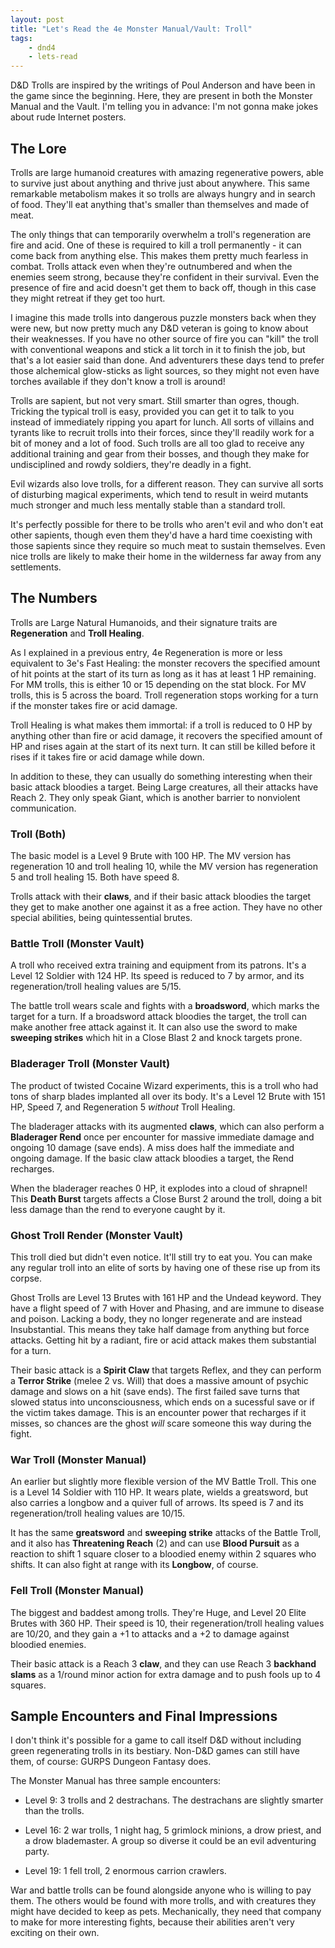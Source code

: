 ```yaml
---
layout: post
title: "Let's Read the 4e Monster Manual/Vault: Troll"
tags:
    - dnd4
    - lets-read
---
```


D&D Trolls are inspired by the writings of Poul Anderson and have been in the
game since the beginning. Here, they are present in both the Monster Manual and
the Vault. I'm telling you in advance: I'm not gonna make jokes about rude
Internet posters.

## The Lore

Trolls are large humanoid creatures with amazing regenerative powers, able to
survive just about anything and thrive just about anywhere. This same remarkable
metabolism makes it so trolls are always hungry and in search of food. They'll
eat anything that's smaller than themselves and made of meat.

The only things that can temporarily overwhelm a troll's regeneration are fire
and acid. One of these is required to kill a troll permanently - it can come
back from anything else. This makes them pretty much fearless in combat. Trolls
attack even when they're outnumbered and when the enemies seem strong, because
they're confident in their survival. Even the presence of fire and acid doesn't
get them to back off, though in this case they might retreat if they get too
hurt.

I imagine this made trolls into dangerous puzzle monsters back when they were
new, but now pretty much any D&D veteran is going to know about their
weaknesses. If you have no other source of fire you can "kill" the troll with
conventional weapons and stick a lit torch in it to finish the job, but that's a
lot easier said than done. And adventurers these days tend to prefer those
alchemical glow-sticks as light sources, so they might not even have torches
available if they don't know a troll is around!

Trolls are sapient, but not very smart. Still smarter than ogres,
though. Tricking the typical troll is easy, provided you can get it to talk to
you instead of immediately ripping you apart for lunch. All sorts of villains
and tyrants like to recruit trolls into their forces, since they'll readily work
for a bit of money and a lot of food. Such trolls are all too glad to receive
any additional training and gear from their bosses, and though they make for
undisciplined and rowdy soldiers, they're deadly in a fight.

Evil wizards also love trolls, for a different reason. They can survive all
sorts of disturbing magical experiments, which tend to result in weird mutants
much stronger and much less mentally stable than a standard troll.

It's perfectly possible for there to be trolls who aren't evil and who don't eat
other sapients, though even them they'd have a hard time coexisting with those
sapients since they require so much meat to sustain themselves. Even nice trolls
are likely to make their home in the wilderness far away from any settlements.

## The Numbers

Trolls are Large Natural Humanoids, and their signature traits are
**Regeneration** and **Troll Healing**.

As I explained in a previous entry, 4e Regeneration is more or less equivalent
to 3e's Fast Healing: the monster recovers the specified amount of hit points at
the start of its turn as long as it has at least 1 HP remaining. For MM trolls,
this is either 10 or 15 depending on the stat block. For MV trolls, this is 5
across the board. Troll regeneration stops working for a turn if the monster
takes fire or acid damage.

Troll Healing is what makes them immortal: if a troll is reduced to 0 HP by
anything other than fire or acid damage, it recovers the specified amount of HP
and rises again at the start of its next turn. It can still be killed before it
rises if it takes fire or acid damage while down.

In addition to these, they can usually do something interesting when their basic
attack bloodies a target. Being Large creatures, all their attacks have
Reach 2. They only speak Giant, which is another barrier to nonviolent
communication.

### Troll (Both)

The basic model is a Level 9 Brute with 100 HP. The MV version has regeneration
10 and troll healing 10, while the MV version has regeneration 5 and troll
healing 15. Both have speed 8.

Trolls attack with their **claws**, and if their basic attack bloodies the
target they get to make another one against it as a free action. They have no
other special abilities, being quintessential brutes.

### Battle Troll (Monster Vault)

A troll who received extra training and equipment from its patrons. It's a Level
12 Soldier with 124 HP. Its speed is reduced to 7 by armor, and its
regeneration/troll healing values are 5/15.

The battle troll wears scale and fights with a **broadsword**, which marks the
target for a turn. If a broadsword attack bloodies the target, the troll can
make another free attack against it. It can also use the sword to make
**sweeping strikes** which hit in a Close Blast 2 and knock targets prone.

### Bladerager Troll (Monster Vault)

The product of twisted Cocaine Wizard experiments, this is a troll who had tons
of sharp blades implanted all over its body. It's a Level 12 Brute with 151 HP,
Speed 7, and Regeneration 5 _without_ Troll Healing.

The bladerager attacks with its augmented **claws**, which can also perform a
**Bladerager Rend** once per encounter for massive immediate damage and ongoing
10 damage (save ends). A miss does half the immediate and ongoing damage. If the
basic claw attack bloodies a target, the Rend recharges.

When the bladerager reaches 0 HP, it explodes into a cloud of shrapnel! This
**Death Burst** targets affects a Close Burst 2 around the troll, doing a bit
less damage than the rend to everyone caught by it.

### Ghost Troll Render (Monster Vault)

This troll died but didn't even notice. It'll still try to eat you. You can make
any regular troll into an elite of sorts by having one of these rise up from its
corpse.

Ghost Trolls are Level 13 Brutes with 161 HP and the Undead keyword. They have a
flight speed of 7 with Hover and Phasing, and are immune to disease and
poison. Lacking a body, they no longer regenerate and are instead
Insubstantial. This means they take half damage from anything but force
attacks. Getting hit by a radiant, fire or acid attack makes them substantial
for a turn.

Their basic attack is a **Spirit Claw** that targets Reflex, and they can
perform a **Terror Strike** (melee 2 vs. Will) that does a massive amount of
psychic damage and slows on a hit (save ends). The first failed save turns that
slowed status into unconsciousness, which ends on a sucessful save or if the
victim takes damage. This is an encounter power that recharges if it misses, so
chances are the ghost _will_ scare someone this way during the fight.

### War Troll (Monster Manual)

An earlier but slightly more flexible version of the MV Battle Troll. This one
is a Level 14 Soldier with 110 HP. It wears plate, wields a greatsword, but also
carries a longbow and a quiver full of arrows. Its speed is 7 and its
regeneration/troll healing values are 10/15.

It has the same **greatsword** and **sweeping strike** attacks of the Battle
Troll, and it also has **Threatening Reach** (2) and can use **Blood Pursuit**
as a reaction to shift 1 square closer to a bloodied enemy within 2 squares who
shifts. It can also fight at range with its **Longbow**, of course.

### Fell Troll (Monster Manual)

The biggest and baddest among trolls. They're Huge, and Level 20 Elite Brutes
with 360 HP. Their speed is 10, their regeneration/troll healing values are
10/20, and they gain a +1 to attacks and a +2 to damage against bloodied
enemies.

Their basic attack is a Reach 3 **claw**, and they can use Reach 3 **backhand
slams** as a 1/round minor action for extra damage and to push fools up to 4
squares.

## Sample Encounters and Final Impressions

I don't think it's possible for a game to call itself D&D without including
green regenerating trolls in its bestiary. Non-D&D games can still have them, of
course: GURPS Dungeon Fantasy does.

The Monster Manual has three sample encounters:

- Level 9: 3 trolls and 2 destrachans. The destrachans are slightly smarter than
  the trolls.

- Level 16: 2 war trolls, 1 night hag, 5 grimlock minions, a drow priest, and a
  drow blademaster. A group so diverse it could be an evil adventuring party.

- Level 19: 1 fell troll, 2 enormous carrion crawlers.

War and battle trolls can be found alongside anyone who is willing to pay
them. The others would be found with more trolls, and with creatures they might
have decided to keep as pets. Mechanically, they need that company to make for
more interesting fights, because their abilities aren't very exciting on their
own.
